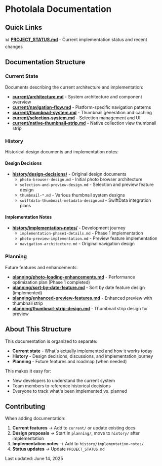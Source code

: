 # Photolala Documentation

## Quick Links

📊 **[PROJECT_STATUS.md](./PROJECT_STATUS.md)** - Current implementation status and recent changes

## Documentation Structure

### Current State
Documents describing the current architecture and implementation:

- **[current/architecture.md](./current/architecture.md)** - System architecture and component overview
- **[current/navigation-flow.md](./current/navigation-flow.md)** - Platform-specific navigation patterns
- **[current/thumbnail-system.md](./current/thumbnail-system.md)** - Thumbnail generation and caching
- **[current/selection-system.md](./current/selection-system.md)** - Selection management and UI
- **[current/native-thumbnail-strip.md](./current/native-thumbnail-strip.md)** - Native collection view thumbnail strip

### History
Historical design documents and implementation notes:

#### Design Decisions
- **[history/design-decisions/](./history/design-decisions/)** - Original design documents
  - `photo-browser-design.md` - Initial photo browser architecture
  - `selection-and-preview-design.md` - Selection and preview feature design
  - `thumbnail-*.md` - Various thumbnail system designs
  - `swiftdata-thumbnail-metadata-design.md` - SwiftData integration plans

#### Implementation Notes  
- **[history/implementation-notes/](./history/implementation-notes/)** - Development journey
  - `implementation-phase1-details.md` - Phase 1 implementation
  - `photo-preview-implementation.md` - Preview feature implementation
  - `navigation-architecture.md` - Original navigation design

### Planning
Future features and enhancements:

- **[planning/photo-loading-enhancements.md](./planning/photo-loading-enhancements.md)** - Performance optimization plan (Phase 1 completed)
- **[planning/sort-by-date-feature.md](./planning/sort-by-date-feature.md)** - Sort by date feature design (implemented)
- **[planning/enhanced-preview-features.md](./planning/enhanced-preview-features.md)** - Enhanced preview with thumbnail strip
- **[planning/thumbnail-strip-design.md](./planning/thumbnail-strip-design.md)** - Thumbnail strip design for preview

## About This Structure

This documentation is organized to separate:
- **Current state** - What's actually implemented and how it works today
- **History** - Design decisions, discussions, and implementation journey
- **Planning** - Future features and roadmap (when needed)

This makes it easy for:
- New developers to understand the current system
- Team members to reference historical decisions
- Everyone to track what's been implemented vs. planned

## Contributing

When adding documentation:
1. **Current features** → Add to `current/` or update existing docs
2. **Design proposals** → Start in `planning/`, move to `history/` after implementation
3. **Implementation notes** → Add to `history/implementation-notes/`
4. **Status updates** → Update `PROJECT_STATUS.md`

Last updated: June 14, 2025